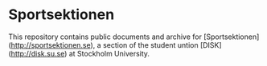 # Sportsektionen
This repository contains public documents and archive for [Sportsektionen] (http://sportsektionen.se), a section of the student untion [DISK] (http://disk.su.se) at Stockholm University.
